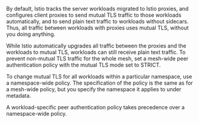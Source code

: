 By default, Istio tracks the server workloads migrated to Istio proxies, and configures client proxies to send mutual TLS traffic to those workloads automatically, and to send plain text traffic to workloads without sidecars. Thus, all traffic between workloads with proxies uses mutual TLS, without you doing anything.

While Istio automatically upgrades all traffic between the proxies and the workloads to mutual TLS, workloads can still receive plain text traffic. To prevent non-mutual TLS traffic for the whole mesh, set a mesh-wide peer authentication policy with the mutual TLS mode set to STRICT.

To change mutual TLS for all workloads within a particular namespace, use a namespace-wide policy. The specification of the policy is the same as for a mesh-wide policy, but you specify the namespace it applies to under metadata.

A workload-specific peer authentication policy takes precedence over a namespace-wide policy.

